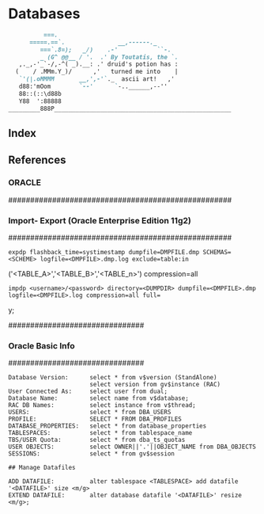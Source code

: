 # Databases
```markdown
          ===.
      =====.==`.               __,------._
         ===`.8=);   _/)    .-'           ``-.
         _ (G^ @@__ / '.  .' By Toutatis, the `.
   ,._,-'_`-/,-^( _).__: .' druid's potion has :
  (    / .MMm.Y_)/      ,'   turned me into    |
   `'(|.oMMMM       __,',-'`._  ascii art!   ,'
   d88:'mOom        `--'      `-..______,--''
   88::(::\d88b
   Y88  ':88888
_________888P__________________________________________________
```
## Index

## References


### ORACLE
###################################################
### Import- Export (Oracle Enterprise Edition 11g2)
###################################################

    expdp flashback_time=systimestamp dumpfile=DMPFILE.dmp SCHEMAS=<SCHEME> logfile=<DMPFILE>.dmp.log exclude=table:in
\('<TABLE_A>'\,'<TABLE_B>'\,'<TABLE_n>'\) compression=all

    impdp <username>/<password> directory=<DUMPDIR> dumpfile=<DMPFILE>.dmp logfile=<DMPFILE>.log compression=all full=
y;

###############################
###    Oracle Basic Info    ###
###############################

    Database Version:      select * from v$version (StandAlone)
                           select version from gv$instance (RAC)
    User Connected As:     select user from dual;
    Database Name:         select name from v$database;
    RAC DB Names:          select instance from v$thread;
    USERS:                 select * from DBA_USERS
    PROFILE:               SELECT * FROM DBA_PROFILES
    DATABASE_PROPERTIES:   select * from database_properties
    TABLESPACES:           select * from tablespace_name
    TBS/USER Quota:        select * from dba_ts_quotas
    USER OBJECTS:          select OWNER||'.'||OBJECT_NAME from DBA_OBJECTS
    SESSIONS:              select * from gv$session

    ## Manage Datafiles

    ADD DATAFILE:          alter tablespace <TABLESPACE> add datafile '<DATAFILE>' size <m/g>
    EXTEND DATAFILE:       alter database datafile '<DATAFILE>' resize <m/g>;

